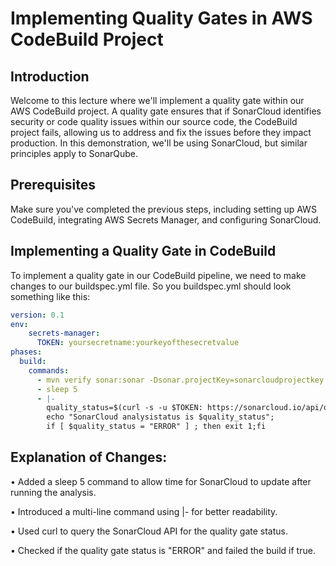 # Implementing Quality Gates in AWS CodeBuild Project

## Introduction
Welcome to this lecture where we'll implement a quality gate within our AWS CodeBuild project. A quality gate ensures that if SonarCloud identifies security or code quality issues within our source code, the CodeBuild project fails, allowing us to address and fix the issues before they impact production. In this demonstration, we'll be using SonarCloud, but similar principles apply to SonarQube.

## Prerequisites
Make sure you've completed the previous steps, including setting up AWS CodeBuild, integrating AWS Secrets Manager, and configuring SonarCloud.

## Implementing a Quality Gate in CodeBuild
To implement a quality gate in our CodeBuild pipeline, we need to make changes to our buildspec.yml file. So you buildspec.yml should look something like this:
```yaml
version: 0.1
env:
    secrets-manager:
      TOKEN: yoursecretname:yourkeyofthesecretvalue
phases:
  build:
    commands:
      - mvn verify sonar:sonar -Dsonar.projectKey=sonarcloudprojectkey -Dsonar.organization=sonarcloudorg -Dsonar.host.url=https://sonarcloud.io -Dsonar.login=$TOKEN 
      - sleep 5
      - |- 
        quality_status=$(curl -s -u $TOKEN: https://sonarcloud.io/api/qualitygates/project_status?projectKey=sonarcloudprojectkey | jq -r '.projectStatus.status')
        echo "SonarCloud analysistatus is $quality_status"; 
        if [ $quality_status = "ERROR" ] ; then exit 1;fi
```

## Explanation of Changes:

• Added a sleep 5 command to allow time for SonarCloud to update after running the analysis.

• Introduced a multi-line command using |- for better readability.

• Used curl to query the SonarCloud API for the quality gate status.

• Checked if the quality gate status is "ERROR" and failed the build if true.
